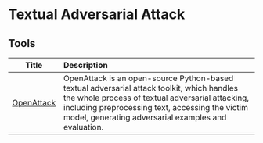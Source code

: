 # Textual Adversarial Attack

## Tools

| Title | Description |
| :---:         |          :--- |
|[OpenAttack](https://github.com/thunlp/OpenAttack)|OpenAttack is an open-source Python-based textual adversarial attack toolkit, which handles the whole process of textual adversarial attacking, including preprocessing text, accessing the victim model, generating adversarial examples and evaluation.|
